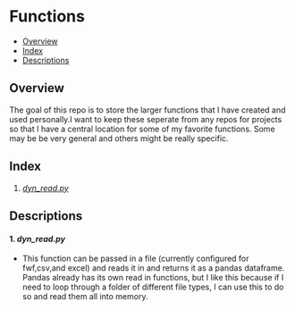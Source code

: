 # Functions

* [Overview](#overview)
* [Index](#index)
* [Descriptions](#descriptions)

## Overview <a name="overview"></a>
The goal of this repo is to store the larger functions that I have created and used personally.I want to keep these seperate from any repos for projects so that I have a central location for some of my favorite functions. Some may be be very general and others might be really specific.

## Index <a name="index"></a>
1. [*dyn_read.py*](#func_1)

## Descriptions <a name="descriptions"></a>

#### 1. *dyn_read.py* <a name="func_1"></a>
* This function can be passed in a file (currently configured for fwf,csv,and excel) and reads it in and returns it as a pandas dataframe. Pandas already has its own read in functions, but I like this because if I need to loop through a folder of different file types, I can use this to do so and read them all into memory.
